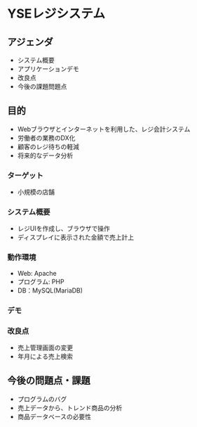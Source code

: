 # YSEレジシステム
## アジェンダ
- システム概要
- アプリケーションデモ
- 改良点
- 今後の課題問題点

## 目的
- Webブラウザとインターネットを利用した、レジ会計システム
- 労働者の業務のDX化
- 顧客のレジ待ちの軽減
- 将来的なデータ分析

### ターゲット
- 小規模の店舗

### システム概要
- レジUIを作成し、ブラウザで操作
- ディスプレイに表示された金額で売上計上

### 動作環境
- Web: Apache
- プログラム: PHP
- DB：MySQL(MariaDB)

### デモ


### 改良点
- 売上管理画面の変更
- 年月による売上検索

## 今後の問題点・課題
- プログラムのバグ
- 売上データから、トレンド商品の分析
- 商品データベースの必要性
